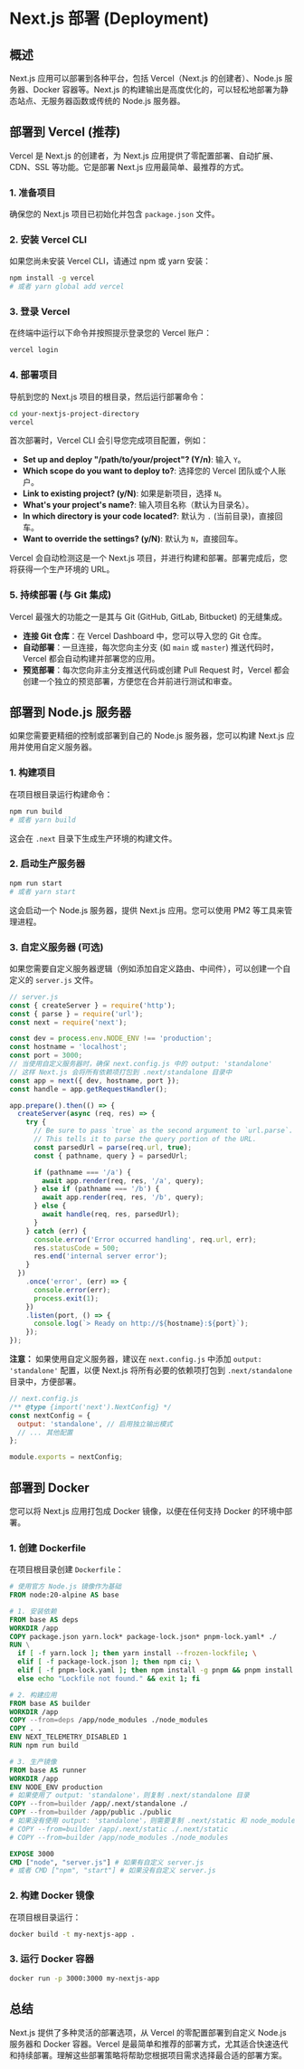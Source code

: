 # Next.js 部署 (Deployment)

## 概述

Next.js 应用可以部署到各种平台，包括 Vercel（Next.js 的创建者）、Node.js 服务器、Docker 容器等。Next.js 的构建输出是高度优化的，可以轻松地部署为静态站点、无服务器函数或传统的 Node.js 服务器。

## 部署到 Vercel (推荐)

Vercel 是 Next.js 的创建者，为 Next.js 应用提供了零配置部署、自动扩展、CDN、SSL 等功能。它是部署 Next.js 应用最简单、最推荐的方式。

### 1. 准备项目

确保您的 Next.js 项目已初始化并包含 `package.json` 文件。

### 2. 安装 Vercel CLI

如果您尚未安装 Vercel CLI，请通过 npm 或 yarn 安装：

```bash
npm install -g vercel
# 或者 yarn global add vercel
```

### 3. 登录 Vercel

在终端中运行以下命令并按照提示登录您的 Vercel 账户：

```bash
vercel login
```

### 4. 部署项目

导航到您的 Next.js 项目的根目录，然后运行部署命令：

```bash
cd your-nextjs-project-directory
vercel
```

首次部署时，Vercel CLI 会引导您完成项目配置，例如：

*   **Set up and deploy "/path/to/your/project"? (Y/n)**: 输入 `Y`。
*   **Which scope do you want to deploy to?**: 选择您的 Vercel 团队或个人账户。
*   **Link to existing project? (y/N)**: 如果是新项目，选择 `N`。
*   **What's your project's name?**: 输入项目名称（默认为目录名）。
*   **In which directory is your code located?**: 默认为 `.` (当前目录)，直接回车。
*   **Want to override the settings? (y/N)**: 默认为 `N`，直接回车。

Vercel 会自动检测这是一个 Next.js 项目，并进行构建和部署。部署完成后，您将获得一个生产环境的 URL。

### 5. 持续部署 (与 Git 集成)

Vercel 最强大的功能之一是其与 Git (GitHub, GitLab, Bitbucket) 的无缝集成。

*   **连接 Git 仓库**：在 Vercel Dashboard 中，您可以导入您的 Git 仓库。
*   **自动部署**：一旦连接，每次您向主分支 (如 `main` 或 `master`) 推送代码时，Vercel 都会自动构建并部署您的应用。
*   **预览部署**：每次您向非主分支推送代码或创建 Pull Request 时，Vercel 都会创建一个独立的预览部署，方便您在合并前进行测试和审查。

## 部署到 Node.js 服务器

如果您需要更精细的控制或部署到自己的 Node.js 服务器，您可以构建 Next.js 应用并使用自定义服务器。

### 1. 构建项目

在项目根目录运行构建命令：

```bash
npm run build
# 或者 yarn build
```

这会在 `.next` 目录下生成生产环境的构建文件。

### 2. 启动生产服务器

```bash
npm run start
# 或者 yarn start
```

这会启动一个 Node.js 服务器，提供 Next.js 应用。您可以使用 PM2 等工具来管理进程。

### 3. 自定义服务器 (可选)

如果您需要自定义服务器逻辑（例如添加自定义路由、中间件），可以创建一个自定义的 `server.js` 文件。

```javascript
// server.js
const { createServer } = require('http');
const { parse } = require('url');
const next = require('next');

const dev = process.env.NODE_ENV !== 'production';
const hostname = 'localhost';
const port = 3000;
// 当使用自定义服务器时，确保 next.config.js 中的 output: 'standalone'
// 这样 Next.js 会将所有依赖项打包到 .next/standalone 目录中
const app = next({ dev, hostname, port });
const handle = app.getRequestHandler();

app.prepare().then(() => {
  createServer(async (req, res) => {
    try {
      // Be sure to pass `true` as the second argument to `url.parse`.
      // This tells it to parse the query portion of the URL.
      const parsedUrl = parse(req.url, true);
      const { pathname, query } = parsedUrl;

      if (pathname === '/a') {
        await app.render(req, res, '/a', query);
      } else if (pathname === '/b') {
        await app.render(req, res, '/b', query);
      } else {
        await handle(req, res, parsedUrl);
      }
    } catch (err) {
      console.error('Error occurred handling', req.url, err);
      res.statusCode = 500;
      res.end('internal server error');
    }
  })
    .once('error', (err) => {
      console.error(err);
      process.exit(1);
    })
    .listen(port, () => {
      console.log(`> Ready on http://${hostname}:${port}`);
    });
});
```
**注意：** 如果使用自定义服务器，建议在 `next.config.js` 中添加 `output: 'standalone'` 配置，以便 Next.js 将所有必要的依赖项打包到 `.next/standalone` 目录中，方便部署。

```javascript
// next.config.js
/** @type {import('next').NextConfig} */
const nextConfig = {
  output: 'standalone', // 启用独立输出模式
  // ... 其他配置
};

module.exports = nextConfig;
```

## 部署到 Docker

您可以将 Next.js 应用打包成 Docker 镜像，以便在任何支持 Docker 的环境中部署。

### 1. 创建 Dockerfile

在项目根目录创建 `Dockerfile`：

```dockerfile
# 使用官方 Node.js 镜像作为基础
FROM node:20-alpine AS base

# 1. 安装依赖
FROM base AS deps
WORKDIR /app
COPY package.json yarn.lock* package-lock.json* pnpm-lock.yaml* ./
RUN \
  if [ -f yarn.lock ]; then yarn install --frozen-lockfile; \
  elif [ -f package-lock.json ]; then npm ci; \
  elif [ -f pnpm-lock.yaml ]; then npm install -g pnpm && pnpm install --frozen-lockfile; \
  else echo "Lockfile not found." && exit 1; fi

# 2. 构建应用
FROM base AS builder
WORKDIR /app
COPY --from=deps /app/node_modules ./node_modules
COPY . .
ENV NEXT_TELEMETRY_DISABLED 1
RUN npm run build

# 3. 生产镜像
FROM base AS runner
WORKDIR /app
ENV NODE_ENV production
# 如果使用了 output: 'standalone'，则复制 .next/standalone 目录
COPY --from=builder /app/.next/standalone ./
COPY --from=builder /app/public ./public
# 如果没有使用 output: 'standalone'，则需要复制 .next/static 和 node_modules
# COPY --from=builder /app/.next/static ./.next/static
# COPY --from=builder /app/node_modules ./node_modules

EXPOSE 3000
CMD ["node", "server.js"] # 如果有自定义 server.js
# 或者 CMD ["npm", "start"] # 如果没有自定义 server.js
```

### 2. 构建 Docker 镜像

在项目根目录运行：

```bash
docker build -t my-nextjs-app .
```

### 3. 运行 Docker 容器

```bash
docker run -p 3000:3000 my-nextjs-app
```

## 总结

Next.js 提供了多种灵活的部署选项，从 Vercel 的零配置部署到自定义 Node.js 服务器和 Docker 容器。Vercel 是最简单和推荐的部署方式，尤其适合快速迭代和持续部署。理解这些部署策略将帮助您根据项目需求选择最合适的部署方案。